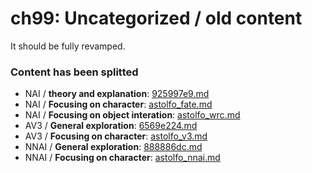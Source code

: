 # ch99: Uncategorized / old content #

It should be fully revamped.

### Content has been splitted ###
- NAI / **theory and explanation**: [925997e9.md](https://github.com/6DammK9/nai-anime-pure-negative-prompt/blob/main/925997e9.md)
- NAI / **Focusing on character**: [astolfo_fate.md](https://github.com/6DammK9/nai-anime-pure-negative-prompt/blob/main/astolfo_fate.md)
- NAI / **Focusing on object interation**: [astolfo_wrc.md](https://github.com/6DammK9/nai-anime-pure-negative-prompt/blob/main/astolfo_wrc.md)
- AV3 / **General exploration**: [6569e224.md](https://github.com/6DammK9/nai-anime-pure-negative-prompt/blob/main/6569e224.md)
- AV3 / **Focusing on character**: [astolfo_v3.md](https://github.com/6DammK9/nai-anime-pure-negative-prompt/blob/main/astolfo_v3.md)
- NNAI / **General exploration**: [888886dc.md](https://github.com/6DammK9/nai-anime-pure-negative-prompt/blob/main/888886dc.md)
- NNAI / **Focusing on character**: [astolfo_nnai.md](https://github.com/6DammK9/nai-anime-pure-negative-prompt/blob/main/astolfo_nnai.md)
